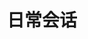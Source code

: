 ---
title: 日常会话
layout: collection
permalink: /daily/
collection: daily
entries_layout: list
classes: wide
---